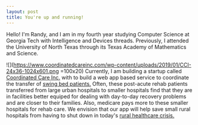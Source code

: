 ```yaml
---
layout: post
title: You're up and running!
---
```


Hello! I'm Randy, and I am in my fourth year studying Computer Science at Georgia Tech with Intelligence and Devices threads. 
Previously, I attended the University of North Texas through its Texas Academy of Mathematics and Science.

![](https://www.coordinatedcareinc.com/wp-content/uploads/2019/01/CCI-24x36-1024x601.png =100x20)
Currently, I am building a startup called [Coordinated Care Inc.](https://www.coordinatedcareinc.com)</a> with 
to build a web app based service to coordinate the transfer of 
[swing bed patients.](https://www.cms.gov/Medicare/Medicare-Fee-for-Service-Payment/SNFPPS/SwingBed.html)
Often, these post-acute rehab patients transferred from large urban hospitals to smaller hospitals
find that they are in facilities better equiped for dealing with day-to-day recovery problems and are closer to their families. 
Also, medicare pays more to these smaller hospitals for rehab care. We envision that our app will help save small rural hospitals from 
having to shut down in today's
[rural healthcare crisis.](https://www.realclearhealth.com/articles/2018/03/15/rural_americas_health_care_crisis.html)

